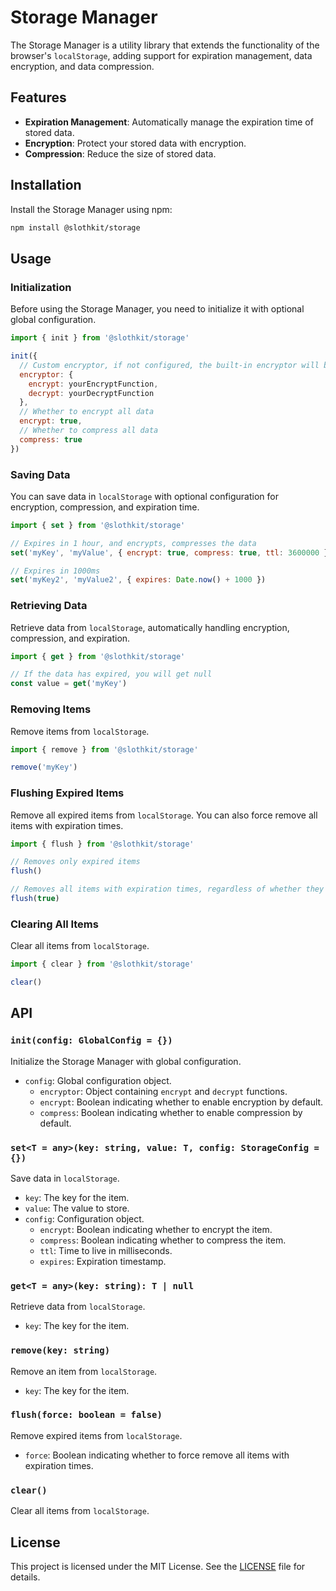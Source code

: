 # Storage Manager

The Storage Manager is a utility library that extends the functionality of the browser's `localStorage`, adding support for expiration management, data encryption, and data compression.

## Features

- **Expiration Management**: Automatically manage the expiration time of stored data.
- **Encryption**: Protect your stored data with encryption.
- **Compression**: Reduce the size of stored data.

## Installation

Install the Storage Manager using npm:

```bash
npm install @slothkit/storage
```

## Usage

### Initialization

Before using the Storage Manager, you need to initialize it with optional global configuration.

```javascript
import { init } from '@slothkit/storage'

init({
  // Custom encryptor, if not configured, the built-in encryptor will be used
  encryptor: {
    encrypt: yourEncryptFunction,
    decrypt: yourDecryptFunction
  },
  // Whether to encrypt all data
  encrypt: true,
  // Whether to compress all data
  compress: true
})
```

### Saving Data

You can save data in `localStorage` with optional configuration for encryption, compression, and expiration time.

```javascript
import { set } from '@slothkit/storage'

// Expires in 1 hour, and encrypts, compresses the data
set('myKey', 'myValue', { encrypt: true, compress: true, ttl: 3600000 })

// Expires in 1000ms
set('myKey2', 'myValue2', { expires: Date.now() + 1000 })
```

### Retrieving Data

Retrieve data from `localStorage`, automatically handling encryption, compression, and expiration.

```javascript
import { get } from '@slothkit/storage'

// If the data has expired, you will get null
const value = get('myKey')
```

### Removing Items

Remove items from `localStorage`.

```javascript
import { remove } from '@slothkit/storage'

remove('myKey')
```

### Flushing Expired Items

Remove all expired items from `localStorage`. You can also force remove all items with expiration times.

```javascript
import { flush } from '@slothkit/storage'

// Removes only expired items
flush()

// Removes all items with expiration times, regardless of whether they have expired or not
flush(true)
```

### Clearing All Items

Clear all items from `localStorage`.

```javascript
import { clear } from '@slothkit/storage'

clear()
```

## API

### `init(config: GlobalConfig = {})`

Initialize the Storage Manager with global configuration.

- `config`: Global configuration object.
  - `encryptor`: Object containing `encrypt` and `decrypt` functions.
  - `encrypt`: Boolean indicating whether to enable encryption by default.
  - `compress`: Boolean indicating whether to enable compression by default.

### `set<T = any>(key: string, value: T, config: StorageConfig = {})`

Save data in `localStorage`.

- `key`: The key for the item.
- `value`: The value to store.
- `config`: Configuration object.
  - `encrypt`: Boolean indicating whether to encrypt the item.
  - `compress`: Boolean indicating whether to compress the item.
  - `ttl`: Time to live in milliseconds.
  - `expires`: Expiration timestamp.

### `get<T = any>(key: string): T | null`

Retrieve data from `localStorage`.

- `key`: The key for the item.

### `remove(key: string)`

Remove an item from `localStorage`.

- `key`: The key for the item.

### `flush(force: boolean = false)`

Remove expired items from `localStorage`.

- `force`: Boolean indicating whether to force remove all items with expiration times.

### `clear()`

Clear all items from `localStorage`.

## License

This project is licensed under the MIT License. See the [LICENSE](LICENSE) file for details.
